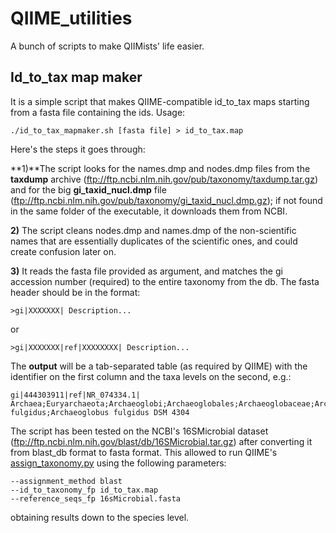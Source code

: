# QIIME_utilities
A bunch of scripts to make QIIMists' life easier.

## Id_to_tax map maker
It is a simple script that makes QIIME-compatible id_to_tax maps starting from a fasta file containing the ids. 
Usage:
```
./id_to_tax_mapmaker.sh [fasta file] > id_to_tax.map
```
Here's the steps it goes through:

**1)**The script looks for the names.dmp and nodes.dmp files from the **taxdump** archive (ftp://ftp.ncbi.nlm.nih.gov/pub/taxonomy/taxdump.tar.gz) and for the big **gi_taxid_nucl.dmp** file (ftp://ftp.ncbi.nlm.nih.gov/pub/taxonomy/gi_taxid_nucl.dmp.gz); if not found in the same folder of the executable, it downloads them from NCBI.

**2)** The script cleans nodes.dmp and names.dmp of the non-scientific names that are essentially duplicates of the scientific ones, and could create confusion later on.

**3)** It reads the fasta file provided as argument, and matches the gi accession number (required) to the entire taxonomy from the db. The fasta header should be in the format:
```
>gi|XXXXXXX| Description...
```
or
```
>gi|XXXXXXX|ref|XXXXXXXX| Description...
```
The **output** will be a tab-separated table (as required by QIIME) with the identifier on the first column and the taxa levels on the second, e.g.:
```
gi|444303911|ref|NR_074334.1|	Archaea;Euryarchaeota;Archaeoglobi;Archaeoglobales;Archaeoglobaceae;Archaeoglobus;Archaeoglobus fulgidus;Archaeoglobus fulgidus DSM 4304
```
The script has been tested on the NCBI's 16SMicrobial dataset (ftp://ftp.ncbi.nlm.nih.gov/blast/db/16SMicrobial.tar.gz) after converting it from blast_db format to fasta format. This allowed to run QIIME's [assign_taxonomy.py](http://qiime.org/scripts/assign_taxonomy.html) using the following parameters:
```
--assignment_method blast
--id_to_taxonomy_fp id_to_tax.map
--reference_seqs_fp 16sMicrobial.fasta
```
obtaining results down to the species level.
